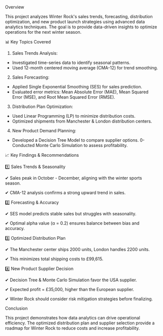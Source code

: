 Overview

This project analyzes Winter Rock's sales trends, forecasting, distribution optimization, and new product launch strategies using advanced data analytics techniques. The goal is to provide data-driven insights to optimize operations for the next winter season.

📊 Key Topics Covered

1. Sales Trends Analysis:

- Investigated time-series data to identify seasonal patterns.
- Used 12-month centered moving average (CMA-12) for trend smoothing.

2. Sales Forecasting:

- Applied Single Exponential Smoothing (SES) for sales prediction.
- Evaluated error metrics: Mean Absolute Error (MAE), Mean Squared Error (MSE), and Root Mean Squared Error (RMSE).

3. Distribution Plan Optimization:

- Used Linear Programming (LP) to minimize distribution costs.
- Optimized shipments from Manchester & London distribution centers.

4. New Product Demand Planning:

- Developed a Decision Tree Model to compare supplier options.
0- Conducted Monte Carlo Simulation to assess profitability.

📈 Key Findings & Recommendations

1️⃣ Sales Trends & Seasonality

✔ Sales peak in October - December, aligning with the winter sports season.

✔ CMA-12 analysis confirms a strong upward trend in sales.

2️⃣ Forecasting & Accuracy

✔ SES model predicts stable sales but struggles with seasonality.

✔ Optimal alpha value (α = 0.2) ensures balance between bias and accuracy.

3️⃣ Optimized Distribution Plan

✔ The Manchester center ships 2000 units, London handles 2200 units.

✔ This minimizes total shipping costs to £99,615.

4️⃣ New Product Supplier Decision

✔ Decision Tree & Monte Carlo Simulation favor the USA supplier.

✔ Expected profit = £35,000, higher than the European supplier.

✔ Winter Rock should consider risk mitigation strategies before finalizing.

Conclusion

This project demonstrates how data analytics can drive operational efficiency. The optimized distribution plan and supplier selection provide a roadmap for Winter Rock to reduce costs and increase profitability.
